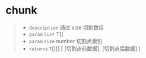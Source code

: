 # chunk<T>

> - `description` 通过 size 切割数组
> - `param` `list` T[]
> - `param` `size` number 切割点索引
> - `returns` `T`[][] [ [切割点前数据], [切割点后数据] ]
